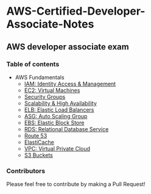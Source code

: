 # AWS-Certified-Developer-Associate-Notes

## AWS developer associate exam

### Table of contents

- AWS Fundamentals
  - [IAM: Identity Access & Management](1-aws-fundamentals/identity_and_access_management.md)
  - [EC2: Virtual Machines](1-aws-fundamentals/ec2.md)
  - [Security Groups](1-aws-fundamentals/security_groups.md)
  - [Scalability & High Availability](1-aws-fundamentals/scalability_and_high_availability.md)
  - [ELB: Elastic Load Balancers](1-aws-fundamentals/elastic_load_balancers.md)
  - [ASG: Auto Scaling Group](1-aws-fundamentals/auto_scaling_group.md)
  - [EBS: Elastic Block Store]()
  - [RDS: Relational Database Service](1-aws-fundamentals/relational_database_service.md)
  - [Route 53]()
  - [ElastiCache]()
  - [VPC: Virtual Private Cloud]()
  - [S3 Buckets]()

### Contributors

Please feel free to contribute by making a Pull Request!
